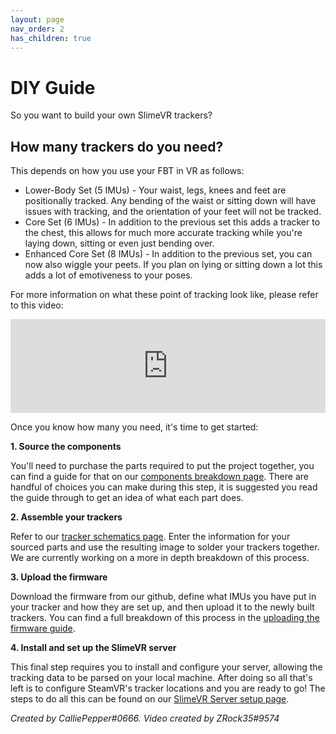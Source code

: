 ```yaml
---
layout: page
nav_order: 2
has_children: true
---
```


# DIY Guide

So you want to build your own SlimeVR trackers?

## How many trackers do you need?

This depends on how you use your FBT in VR as follows:

* Lower-Body Set (5 IMUs) - Your waist, legs, knees and feet are positionally tracked. Any bending of the waist or sitting down will have issues with tracking, and the orientation of your feet will not be tracked.
* Core Set (6 IMUs) - In addition to the previous set this adds a tracker to the chest, this allows for much more accurate tracking while you're laying down, sitting or even just bending over.
* Enhanced Core Set (8 IMUs) - In addition to the previous set, you can now also wiggle your peets. If you plan on lying or sitting down a lot this adds a lot of emotiveness to your poses.

For more information on what these point of tracking look like, please refer to this video:

<div class="video-container">
<iframe width="100%" height="auto" src="https://www.youtube.com/embed/Nl_6eQV32ys" title="YouTube video player" frameborder="0" allow="accelerometer; autoplay; clipboard-write; encrypted-media; gyroscope; picture-in-picture" allowfullscreen></iframe>
</div>

Once you know how many you need, it's time to get started:

**1. Source the components**

You'll need to purchase the parts required to put the project together, you can find a guide for that on our [components breakdown page](components_breakdown.md). There are handful of choices you can make during this step, it is suggested you read the guide through to get an idea of what each part does.

**2. Assemble your trackers**

Refer to our [tracker schematics page](tracker_schematics.md). Enter the information for your sourced parts and use the resulting image to solder your trackers together. We are currently working on a more in depth breakdown of this process.

**3. Upload the firmware**

Download the firmware from our github, define what IMUs you have put in your tracker and how they are set up, and then upload it to the newly built trackers. You can find a full breakdown of this process in the [uploading the firmware guide](upload_firmware_guide.md).

**4. Install and set up the SlimeVR server**

This final step requires you to install and configure your server, allowing the tracking data to be parsed on your local machine. After doing so all that's left is to configure SteamVR's tracker locations and you are ready to go! The steps to do all this can be found on our [SlimeVR Server setup page](slimevr_setup.md).

*Created by CalliePepper#0666. Video created by ZRock35#9574*